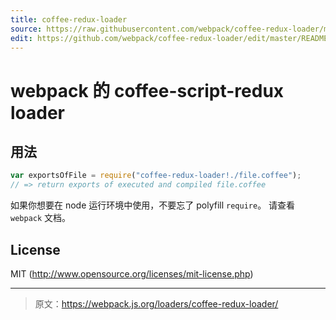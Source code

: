 ```yaml
---
title: coffee-redux-loader
source: https://raw.githubusercontent.com/webpack/coffee-redux-loader/master/README.md
edit: https://github.com/webpack/coffee-redux-loader/edit/master/README.md
---
```

# webpack 的 coffee-script-redux loader

## 用法

``` javascript
var exportsOfFile = require("coffee-redux-loader!./file.coffee");
// => return exports of executed and compiled file.coffee
```

如果你想要在 node 运行环境中使用，不要忘了 polyfill `require`。
请查看 `webpack` 文档。


## License

MIT (http://www.opensource.org/licenses/mit-license.php)

***

> 原文：https://webpack.js.org/loaders/coffee-redux-loader/